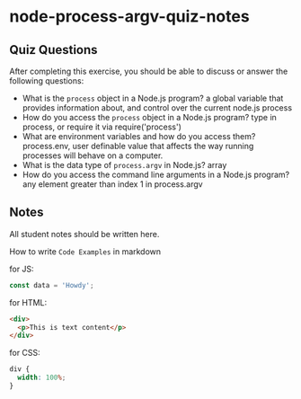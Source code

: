 # node-process-argv-quiz-notes

## Quiz Questions

After completing this exercise, you should be able to discuss or answer the following questions:

- What is the `process` object in a Node.js program?
  a global variable that provides information about, and control over the current node.js process
- How do you access the `process` object in a Node.js program?
  type in process, or require it via require('process')
- What are environment variables and how do you access them?
  process.env, user definable value that affects the way running processes will behave on a computer.
- What is the data type of `process.argv` in Node.js?
  array
- How do you access the command line arguments in a Node.js program?
  any element greater than index 1 in process.argv

## Notes

All student notes should be written here.

How to write `Code Examples` in markdown

for JS:

```javascript
const data = 'Howdy';
```

for HTML:

```html
<div>
  <p>This is text content</p>
</div>
```

for CSS:

```css
div {
  width: 100%;
}
```
